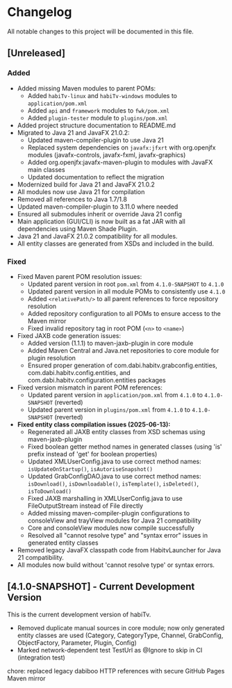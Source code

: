 # Changelog

All notable changes to this project will be documented in this file.

## [Unreleased]

### Added
- Added missing Maven modules to parent POMs:
  - Added `habiTv-linux` and `habiTv-windows` modules to `application/pom.xml`
  - Added `api` and `framework` modules to `fwk/pom.xml`
  - Added `plugin-tester` module to `plugins/pom.xml`
- Added project structure documentation to README.md
- Migrated to Java 21 and JavaFX 21.0.2:
  - Updated maven-compiler-plugin to use Java 21
  - Replaced system dependencies on `javafx:jfxrt` with org.openjfx modules (javafx-controls, javafx-fxml, javafx-graphics)
  - Added org.openjfx:javafx-maven-plugin to modules with JavaFX main classes
  - Updated documentation to reflect the migration
- Modernized build for Java 21 and JavaFX 21.0.2
- All modules now use Java 21 for compilation
- Removed all references to Java 1.7/1.8
- Updated maven-compiler-plugin to 3.11.0 where needed
- Ensured all submodules inherit or override Java 21 config
- Main application (GUI/CLI) is now built as a fat JAR with all dependencies using Maven Shade Plugin.
- Java 21 and JavaFX 21.0.2 compatibility for all modules.
- All entity classes are generated from XSDs and included in the build.

### Fixed
- Fixed Maven parent POM resolution issues:
  - Updated parent version in root `pom.xml` from `4.1.0-SNAPSHOT` to `4.1.0`
  - Updated parent version in all module POMs to consistently use `4.1.0`
  - Added `<relativePath/>` to all parent references to force repository resolution
  - Added repository configuration to all POMs to ensure access to the Maven mirror
  - Fixed invalid repository tag in root POM (`<n>` to `<name>`)
- Fixed JAXB code generation issues:
  - Added version (1.1.1) to maven-jaxb-plugin in core module
  - Added Maven Central and Java.net repositories to core module for plugin resolution
  - Ensured proper generation of com.dabi.habitv.grabconfig.entities, com.dabi.habitv.config.entities, and com.dabi.habitv.configuration.entities packages
- Fixed version mismatch in parent POM references:
  - Updated parent version in `application/pom.xml` from `4.1.0` to `4.1.0-SNAPSHOT` (reverted)
  - Updated parent version in `plugins/pom.xml` from `4.1.0` to `4.1.0-SNAPSHOT` (reverted)
- **Fixed entity class compilation issues (2025-06-13):**
  - Regenerated all JAXB entity classes from XSD schemas using maven-jaxb-plugin
  - Fixed boolean getter method names in generated classes (using 'is' prefix instead of 'get' for boolean properties)
  - Updated XMLUserConfig.java to use correct method names: `isUpdateOnStartup()`, `isAutoriseSnapshot()`
  - Updated GrabConfigDAO.java to use correct method names: `isDownload()`, `isDownloadable()`, `isTemplate()`, `isDeleted()`, `isToDownload()`
  - Fixed JAXB marshalling in XMLUserConfig.java to use FileOutputStream instead of File directly
  - Added missing maven-compiler-plugin configurations to consoleView and trayView modules for Java 21 compatibility
  - Core and consoleView modules now compile successfully
  - Resolved all "cannot resolve type" and "syntax error" issues in generated entity classes
- Removed legacy JavaFX classpath code from HabitvLauncher for Java 21 compatibility.
- All modules now build without 'cannot resolve type' or syntax errors.

## [4.1.0-SNAPSHOT] - Current Development Version

This is the current development version of habiTv.

- Removed duplicate manual sources in core module; now only generated entity classes are used (Category, CategoryType, Channel, GrabConfig, ObjectFactory, Parameter, Plugin, Config)
- Marked network-dependent test TestUrl as @Ignore to skip in CI (integration test)

chore: replaced legacy dabiboo HTTP references with secure GitHub Pages Maven mirror
